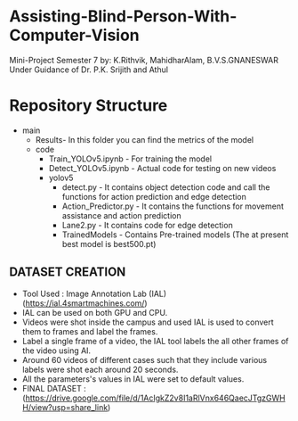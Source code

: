 # Assisting-Blind-Person-With-Computer-Vision
Mini-Project Semester 7 by: K.Rithvik, MahidharAlam, B.V.S.GNANESWAR Under Guidance of Dr. P.K. Srijith and Athul

# Repository Structure

- main
  - Results- In this folder you can find the metrics of the model
  - code
    - Train_YOLOv5.ipynb - For training the model
    - Detect_YOLOv5.ipynb - Actual code for testing on new videos
    - yolov5
      - detect.py - It contains object detection code and call the functions for action prediction and edge detection
      - Action_Predictor.py - It contains the functions for movement assistance and action prediction
      - Lane2.py - It contains code for edge detection
      - TrainedModels - Contains Pre-trained models (The at present best model is best500.pt)   



## DATASET CREATION
- Tool Used : Image Annotation Lab (IAL) (https://ial.4smartmachines.com/)
- IAL can be used on both GPU and CPU.
- Videos were shot inside the campus and used IAL is used to convert them to frames and label the frames.
- Label a single frame of a video, the IAL tool labels the all other frames of the video using AI.
- Around 60 videos of different cases such that they include various labels were shot each around 20 seconds.
- All the parameters's values in IAL were set to default values.
- FINAL DATASET : (https://drive.google.com/file/d/1AcIgkZ2v8I1aRlVnx646QaecJTgzGWHH/view?usp=share_link)


